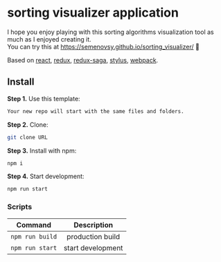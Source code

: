 # sorting visualizer application

I hope you enjoy playing with this sorting algorithms visualization tool as much as I enjoyed creating it.<br />
You can try this at https://semenovsy.github.io/sorting_visualizer/ :rocket:

Based on [react](https://reactjs.org/), [redux](https://redux.js.org/),
[redux-saga](https://redux-saga.js.org/), [stylus](https://stylus-lang.com/),
[webpack](https://webpack.js.org/).

<h2>Install</h2>

**Step 1.** Use this template:

```bash
Your new repo will start with the same files and folders.
```

**Step 2.** Clone:

```bash
git clone URL
```

**Step 3.** Install with npm:

```bash
npm i
```

**Step 4.** Start development:

```bash
npm run start
```

### Scripts

|       Command       |    Description    |
|:-------------------:|:-----------------:|
| ```npm run build``` | production build  |
| ```npm run start``` | start development |
